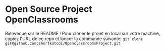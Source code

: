 # Open Source Project OpenClassrooms
Bienvenue sur le README !
Pour cloner le projet en local sur votre machine, copiez l'URL de ce repo et lancer la commande suivante:
`git clone git@github.com:shortkutcdi/OpenclassroomsProject.git`
